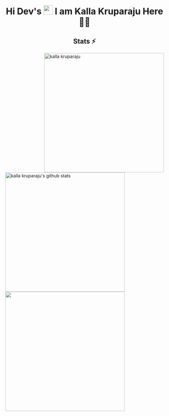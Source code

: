 <h1 align="center">Hi Dev's <img src="https://github.com/TheDudeThatCode/TheDudeThatCode/blob/master/Assets/Hi.gif" width="29px"> I am Kalla Kruparaju Here 👨‍🎓</h1>




<h2 align="center">Stats ⚡</h2>

<p>
  <div>
   
   <a href="https://github.com/denvercoder1/github-readme-streak-stats" title="Go to Source">
      <img align="right" width=380 src="https://github-readme-streak-stats.herokuapp.com/?user=kallakruparaju&theme=react&border=61dafb&hide_border=true" alt="kalla kruparaju" />
    </a> 

   <a href="https://github.com/hackcoderr/github-readme-stats">
  <img align="left" width=380 src="https://github-readme-stats.anuraghazra1.vercel.app/api?username=kallakruparaju&show_icons=true&include_all_commits=true&theme=react&border=61dafb&hide_border=true" alt="kalla kruparaju's github stats" />
</a> 
    
  </div>
    </p>
 <br><br><br>
 
 <p>
  <div>   
    <p>                </p>       
       
  <a href="https://github.com/hackcoderr/github-readme-stats">
 
  <img a width=380 align="center" src="https://github-readme-stats.anuraghazra1.vercel.app/api/top-langs/?username=kallakruparaju&layout=compact&theme=react&border=61dafb&hide_border=true" />
</a>
    
 </div>
 </p>
    


  
 <br><br><br><br>
  

